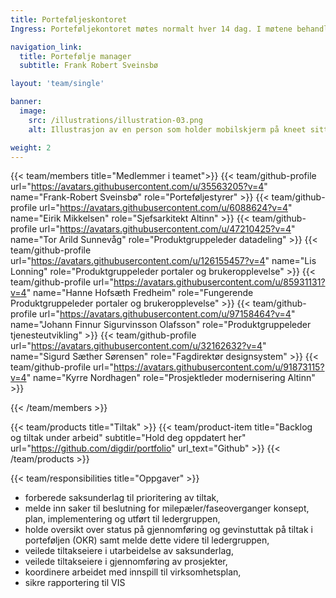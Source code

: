 ```yaml
---
title: Porteføljeskontoret
Ingress: Porteføljekontoret møtes normalt hver 14 dag. I møtene behandles nye tiltak og pågående tiltak. Det tas stilling til oppstart av nye tiltak samt sikre innfrielse av krav for overgang til ny fase for igansatte tiltak.

navigation_link:
  title: Portefølje manager
  subtitle: Frank Robert Sveinsbø

layout: 'team/single'

banner:
  image:
    src: /illustrations/illustration-03.png
    alt: Illustrasjon av en person som holder mobilskjerm på kneet sitt

weight: 2
---
```


{{< team/members title="Medlemmer i teamet">}}
{{< team/github-profile url="https://avatars.githubusercontent.com/u/35563205?v=4" name="Frank-Robert Sveinsbø" role="Porteføljestyrer" >}}
{{< team/github-profile url="https://avatars.githubusercontent.com/u/6088624?v=4" name="Eirik Mikkelsen" role="Sjefsarkitekt Altinn" >}}
{{< team/github-profile url="https://avatars.githubusercontent.com/u/47210425?v=4" name="Tor Arild Sunnevåg" role="Produktgruppeleder datadeling" >}}
{{< team/github-profile url="https://avatars.githubusercontent.com/u/126155457?v=4" name="Lis Lonning" role="Produktgruppeleder portaler og brukeropplevelse" >}}
{{< team/github-profile url="https://avatars.githubusercontent.com/u/85931131?v=4" name="Hanne Hofsæth Fredheim" role="Fungerende Produktgruppeleder portaler og brukeropplevelse" >}}
{{< team/github-profile url="https://avatars.githubusercontent.com/u/97158464?v=4" name="Johann Finnur Sigurvinsson Olafsson" role="Produktgruppeleder tjenesteutvikling" >}}
{{< team/github-profile url="https://avatars.githubusercontent.com/u/32162632?v=4" name="Sigurd Sæther Sørensen" role="Fagdirektør designsystem" >}}
{{< team/github-profile url="https://avatars.githubusercontent.com/u/91873115?v=4" name="Kyrre Nordhagen" role="Prosjektleder modernisering Altinn" >}}

{{< /team/members >}}

{{< team/products title="Tiltak" >}}
{{< team/product-item title="Backlog og tiltak under arbeid" subtitle="Hold deg oppdatert her" url="https://github.com/digdir/portfolio" url_text="Github" >}}
{{< /team/products >}}


{{< team/responsibilities title="Oppgaver" >}}

- forberede saksunderlag til prioritering av tiltak,
- melde inn saker til beslutning for milepæler/faseoverganger konsept, plan, implementering og utført til ledergruppen,
- holde oversikt over status på gjennomføring og gevinstuttak på tiltak i porteføljen (OKR) samt melde dette videre til ledergruppen,
- veilede tiltakseiere i utarbeidelse av saksunderlag,
- veilede tiltakseiere i gjennomføring av prosjekter,
- koordinere arbeidet med innspill til virksomhetsplan,
- sikre rapportering til VIS

